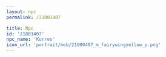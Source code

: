 ```yaml
---
layout: npc
permalink: /21801407

title: Npc
id: '21801407'
npc_name: 'Kurres'
icon_url: 'portrait/mob/21000407_m_fairywingyellow_p.png'
---
```

